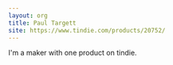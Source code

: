 ```yaml
---
layout: org
title: Paul Targett
site: https://www.tindie.com/products/20752/
---
```

I'm a maker with one product on tindie.
